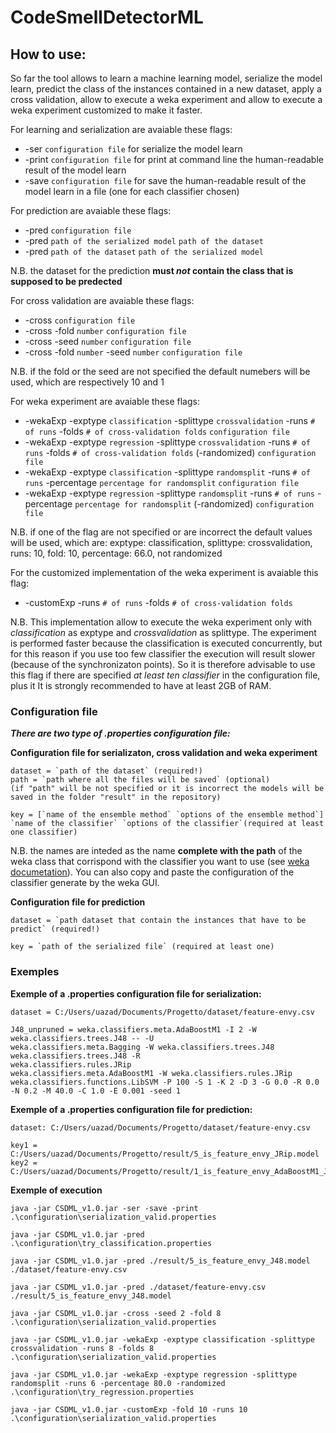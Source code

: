 # CodeSmellDetectorML

How to use: 
-----------

So far the tool allows to learn a machine learning model, serialize the model learn, 
predict the class of the instances contained in a new dataset, apply a cross validation,
allow to execute a weka experiment and allow to execute a weka experiment customized to
make it faster.

For learning and serialization are avaiable these flags:
  * -ser `configuration file` for serialize the model learn
  * -print `configuration file` for print at command line the human-readable result of the model learn
  * -save `configuration file` for save the human-readable result of the model learn in a file (one for each classifier chosen)
 
For prediction are avaiable these flags:
  * -pred `configuration file` 
  * -pred `path of the serialized model` `path of the dataset`
  * -pred `path of the dataset` `path of the serialized model`
  
  N.B. the dataset for the prediction __must _not_ contain the class that is supposed to be predected__
  
For cross validation are avaiable these flags:
  * -cross `configuration file`
  * -cross -fold `number` `configuration file`
  * -cross -seed `number` `configuration file`
  * -cross -fold `number` -seed `number` `configuration file` 

  N.B. if the fold or the seed are not specified the default numebers will be used, which are respectively 10 and 1
  
For weka experiment are avaiable these flags:
  * -wekaExp -exptype `classification` -splittype `crossvalidation` -runs `# of runs` -folds `# of cross-validation folds`  `configuration file` 
  * -wekaExp -exptype `regression` -splittype `crossvalidation` -runs `# of runs` -folds `# of cross-validation folds` (-randomized)  `configuration file`      
  * -wekaExp -exptype `classification` -splittype `randomsplit` -runs `# of runs` -percentage `percentage for randomsplit`  `configuration file` 
  * -wekaExp -exptype `regression` -splittype `randomsplit` -runs `# of runs` -percentage `percentage for randomsplit` (-randomized)  `configuration file` 
  
  N.B. if one of the flag are not specified or are incorrect the default values will be used, which are:
       exptype: classification, splittype: crossvalidation, runs: 10, fold: 10, percentage: 66.0, not randomized
    
For the customized implementation of the weka experiment is avaiable this flag:
  * -customExp -runs `# of runs` -folds `# of cross-validation folds`
   
  N.B. This implementation allow to execute the weka experiment only with _classification_ as exptype and _crossvalidation_ as splittype.
       The experiment is performed faster because the classification is executed concurrently, but for this reason if you use too few
       classifier the execution will result slower (because of the synchronizaton points). So it is therefore advisable to use this flag
       if there are specified _at least ten classifier_ in the configuration file, plus it It is strongly recommended to have at least 2GB
       of RAM.   
   
 ### Configuration file
 
 ___There are two type of .properties configuration file:___
 
  **Configuration file for serializaton, cross validation and weka experiment**
  
	dataset = `path of the dataset` (required!)
	path = `path where all the files will be saved` (optional)
  	(if "path" will be not specified or it is incorrect the models will be saved in the folder "result" in the repository)
  
  	key = [`name of the ensemble method` `options of the ensemble method`]  `name of the classifier` `options of the classifier`(required at least one classifier)
	
N.B. the names are inteded as the name __complete with the path__ of the weka class that corrispond with the classifier 
     you want to use (see [weka documetation](http://weka.sourceforge.net/doc.stable/)). You can also copy and paste the
     configuration of the classifier generate by the weka GUI.
  
  **Configuration file for prediction**
  
  	dataset = `path dataset that contain the instances that have to be predict` (required!)
  
  	key = `path of the serialized file` (required at least one)
       
      
			
  
  ### Exemples
  
  **Exemple of a .properties configuration file for serialization:**
  
	dataset = C:/Users/uazad/Documents/Progetto/dataset/feature-envy.csv
 
	J48_unpruned = weka.classifiers.meta.AdaBoostM1 -I 2 -W weka.classifiers.trees.J48 -- -U
	weka.classifiers.meta.Bagging -W weka.classifiers.trees.J48
	weka.classifiers.trees.J48 -R
	weka.classifiers.rules.JRip 
	weka.classifiers.meta.AdaBoostM1 -W weka.classifiers.rules.JRip
	weka.classifiers.functions.LibSVM -P 100 -S 1 -K 2 -D 3 -G 0.0 -R 0.0 -N 0.2 -M 40.0 -C 1.0 -E 0.001 -seed 1
  
  **Exemple of a .properties configuration file for prediction:**
  
	dataset: C:/Users/uazad/Documents/Progetto/dataset/feature-envy.csv
   
	key1 = C:/Users/uazad/Documents/Progetto/result/5_is_feature_envy_JRip.model
	key2 = C:/Users/uazad/Documents/Progetto/result/1_is_feature_envy_AdaBoostM1_J48.model

  
  **Exemple of execution**
  
	java -jar CSDML_v1.0.jar -ser -save -print .\configuration\serialization_valid.properties
  
	java -jar CSDML_v1.0.jar -pred .\configuration\try_classification.properties
  
	java -jar CSDML_v1.0.jar -pred ./result/5_is_feature_envy_J48.model ./dataset/feature-envy.csv
  
	java -jar CSDML_v1.0.jar -pred ./dataset/feature-envy.csv ./result/5_is_feature_envy_J48.model
   
	java -jar CSDML_v1.0.jar -cross -seed 2 -fold 8 .\configuration\serialization_valid.properties
   
	java -jar CSDML_v1.0.jar -wekaExp -exptype classification -splittype crossvalidation -runs 8 -folds 8  .\configuration\serialization_valid.properties
   
	java -jar CSDML_v1.0.jar -wekaExp -exptype regression -splittype randomsplit -runs 6 -percentage 80.0 -randomized .\configuration\try_regression.properties
  
	java -jar CSDML_v1.0.jar -customExp -fold 10 -runs 10 .\configuration\serialization_valid.properties